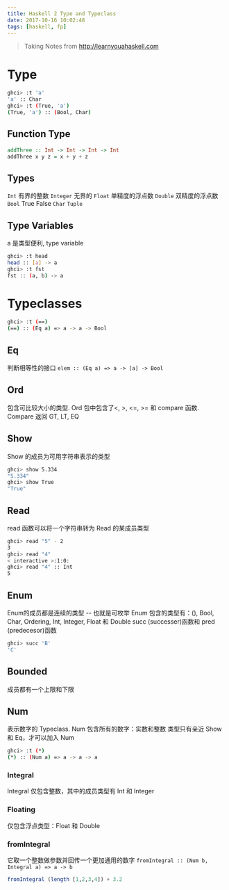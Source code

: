 ```yaml
---
title: Haskell 2 Type and Typeclass
date: 2017-10-16 10:02:48
tags: [haskell, fp]
---
```

> Taking Notes from http://learnyouahaskell.com

# Type
```bash
ghci> :t 'a'
'a' :: Char
ghci> :t (True, 'a')  
(True, 'a') :: (Bool, Char) 
```
<!--more-->
## Function Type
```haskell
addThree :: Int -> Int -> Int -> Int  
addThree x y z = x + y + z
```

## Types
`Int` 有界的整数
`Integer` 无界的
`Float` 单精度的浮点数
`Double` 双精度的浮点数
`Bool` True False
`Char`
`Tuple`

## Type Variables
a 是类型便利, type variable
```bash
ghci> :t head
head :: [a] -> a
ghci> :t fst  
fst :: (a, b) -> a
```
# Typeclasses

```bash
ghci> :t (==)
(==) :: (Eq a) => a -> a -> Bool
```

## Eq
判断相等性的接口
`elem :: (Eq a) => a -> [a] -> Bool`

## Ord
包含可比较大小的类型. Ord 包中包含了<, >, <=, >= 和 compare 函数.
Compare 返回 GT, LT, EQ

## Show
Show 的成员为可用字符串表示的类型
```bash
ghci> show 5.334  
"5.334"  
ghci> show True  
"True"
```

## Read
read 函数可以将一个字符串转为 Read 的某成员类型
```bash
ghci> read "5" - 2  
3 
ghci> read "4"  
< interactive >:1:0:  
ghci> read "4" :: Int  
5  
```

## Enum
Enum的成员都是连续的类型 -- 也就是可枚举
Enum 包含的类型有：(), Bool, Char, Ordering, Int, Integer, Float 和 Double
succ (successer)函数和 pred (predecesor)函数
```bash
ghci> succ 'B'  
'C'
```

## Bounded
成员都有一个上限和下限

## Num
表示数字的 Typeclass. Num 包含所有的数字：实数和整数
类型只有亲近 Show 和 Eq，才可以加入 Num
```bash
ghci> :t (*)  
(*) :: (Num a) => a -> a -> a
```

### Integral
Integral 仅包含整数，其中的成员类型有 Int 和 Integer

### Floating
仅包含浮点类型：Float 和 Double

### fromIntegral
它取一个整数做参数并回传一个更加通用的数字
`fromIntegral :: (Num b, Integral a) => a -> b`
```haskell
fromIntegral (length [1,2,3,4]) + 3.2
```
